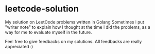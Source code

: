# leetcode-solution
My solution on LeetCode problems written in Golang
Sometimes I put "writer note" to explain how I thought at the time I did the problems, as a way for me to evaluate myself in the future.

Feel free to give feedbacks on my solutions. All feedbacks are really appreciated :)
